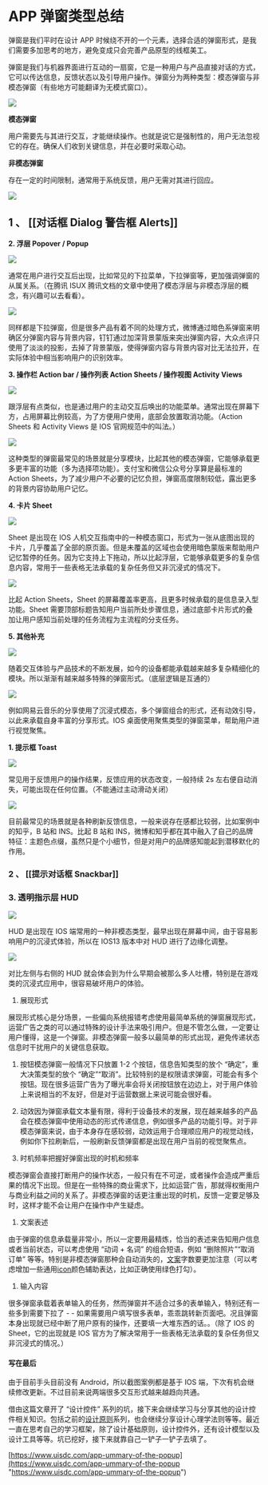 # APP 弹窗类型总结

弹窗是我们平时在设计 APP 时候绕不开的一个元素，选择合适的弹窗形式，是我们需要多加思考的地方，避免变成只会完善产品原型的线框美工。

弹窗是我们与机器界面进行互动的一扇窗，它是一种用户与产品直接对话的方式，它可以传达信息，反馈状态以及引导用户操作。弹窗分为两种类型：模态弹窗与非模态弹窗（有些地方可能翻译为无模式窗口）。

![](https://qhdtc.oss-cn-chengdu.aliyuncs.com/obsidian/uisdc-ap-20201116-1.jpg)

**模态弹窗**

用户需要先与其进行交互，才能继续操作。也就是说它是强制性的，用户无法忽视它的存在。确保人们收到关键信息，并在必要时采取心动。

**非模态弹窗**

存在一定的时间限制，通常用于系统反馈，用户无需对其进行回应。

![](https://qhdtc.oss-cn-chengdu.aliyuncs.com/obsidian/uisdc-ap-20201116-2.jpg)

## 1 、 [[对话框 Dialog  警告框 Alerts]]

**2. 浮层 Popover / Popup**

![](https://qhdtc.oss-cn-chengdu.aliyuncs.com/obsidian/uisdc-ap-20201116-5.jpg)

通常在用户进行交互后出现，比如常见的下拉菜单，下拉弹窗等，更加强调弹窗的从属关系。（在腾讯 ISUX 腾讯文档的文章中使用了模态浮层与非模态浮层的概念，有兴趣可以去看看）。

![](https://qhdtc.oss-cn-chengdu.aliyuncs.com/obsidian/uisdc-ap-20201116-6.jpg)

同样都是下拉弹窗，但是很多产品有着不同的处理方式，微博通过暗色系弹窗来明确区分弹窗内容与背景内容，钉钉通过加深背景蒙版来突出弹窗内容，大众点评只使用了淡淡的投影，去掉了背景蒙版，使得弹窗内容与背景内容对比无法拉开，在实际体验中相当影响用户的识别效率。

**3. 操作栏 Action bar / 操作列表 Action Sheets / 操作视图 Activity Views**

![](https://qhdtc.oss-cn-chengdu.aliyuncs.com/obsidian/uisdc-ap-20201116-7.jpg)

跟浮层有点类似，也是通过用户的主动交互后唤出的功能菜单。通常出现在屏幕下方，占用屏幕比例较高，为了方便用户使用，底部会放置取消功能。（Action Sheets 和 Activity Views 是 IOS 官网规范中的叫法。）

![](https://qhdtc.oss-cn-chengdu.aliyuncs.com/obsidian/uisdc-ap-20201116-8.jpg)

这种类型的弹窗最常见的场景就是分享模块，比起其他的模态弹窗，它能够承载更多更丰富的功能（多为选择项功能）。支付宝和微信公众号分享算是最标准的 Action Sheets，为了减少用户不必要的记忆负担，弹窗高度限制较低，露出更多的背景内容协助用户记忆。

**4. 卡片 Sheet**

![](https://qhdtc.oss-cn-chengdu.aliyuncs.com/obsidian/uisdc-ap-20201116-9.jpg)

Sheet 是出现在 IOS 人机交互指南中的一种模态窗口，形式为一张从底图出现的卡片，几乎覆盖了全部的原页面。但是未覆盖的区域也会使用暗色蒙版来帮助用户记忆暂停的任务。因为它支持上下拖动，所以比起浮层，它能够承载更多的复杂信息内容，常用于一些表格无法承载的复杂任务但又非沉浸式的情况下。

![](https://qhdtc.oss-cn-chengdu.aliyuncs.com/obsidian/uisdc-ap-20201116-10.jpg)

比起 Action Sheets，Sheet 的屏幕覆盖率更高，且更多时候承载的是信息录入型功能。Sheet 需要顶部标题告知用户当前所处步骤信息，通过底部卡片形式的叠加让用户感知当前处理的任务流程为主流程的分支任务。

**5. 其他补充**

![](https://qhdtc.oss-cn-chengdu.aliyuncs.com/obsidian/uisdc-ap-20201116-11.jpg)

随着交互体验与产品技术的不断发展，如今的设备都能承载越来越多复杂精细化的模块。所以渐渐有越来越多特殊的弹窗形式。（底层逻辑是互通的）

![](https://qhdtc.oss-cn-chengdu.aliyuncs.com/obsidian/uisdc-ap-20201116-12.jpg)

例如网易云音乐的分享使用了沉浸式模态，多个弹窗组合的形式，还有动效引导，以此来承载自身丰富的分享形式。IOS 桌面使用聚焦类型的弹窗菜单，帮助用户进行视觉聚焦。

**1. 提示框 Toast**

![](https://qhdtc.oss-cn-chengdu.aliyuncs.com/obsidian/uisdc-ap-20201116-13.jpg)

常见用于反馈用户的操作结果，反馈应用的状态改变，一般持续 2s 左右便自动消失，可能出现在任何位置。（不能通过主动滑动关闭）

![](https://qhdtc.oss-cn-chengdu.aliyuncs.com/obsidian/uisdc-ap-20201116-14.jpg)

目前最常见的场景就是各种刷新反馈信息，一般来说存在感都比较弱，比如案例中的知乎，B 站和 INS。比起 B 站和 INS，微博和知乎都在其中融入了自己的品牌特征：主题色点缀，虽然只是个小细节，但是对用户的品牌感知能起到潜移默化的作用。

### 2 、 [[提示对话框 Snackbar]]

### 3. 透明指示层 HUD

![](https://qhdtc.oss-cn-chengdu.aliyuncs.com/obsidian/uisdc-ap-20201116-17.jpg)

HUD 是出现在 IOS 端常用的一种非模态类型，最早出现在屏幕中间，由于容易影响用户的沉浸式体验，所以在 IOS13 版本中对 HUD 进行了边缘化调整。

![](https://qhdtc.oss-cn-chengdu.aliyuncs.com/obsidian/uisdc-ap-20201116-18.jpg)

对比左侧与右侧的 HUD 就会体会到为什么早期会被那么多人吐槽，特别是在游戏类的沉浸式应用中，很容易破坏用户的体验。

1.  展现形式

展现形式核心是分场景，一些偏向系统报错考虑使用最简单系统的弹窗展现形式，运营广告之类的可以通过特殊的设计手法来吸引用户。但是不管怎么做，一定要让用户懂得，这是一个弹窗。非模态弹窗一般多以最简单的形式出现，避免传递状态信息时干扰用户的关键信息获取。

1.  按钮模态弹窗一般情况下只放置 1-2 个按钮，信息告知类型的放个 “确定”，重大决策类型的放个 “确定”“取消”。比较特别的是权限请求弹窗，可能会有多个按钮。现在很多运营广告为了曝光率会将关闭按钮放在边边上，对于用户体验上来说相当的不友好，但是对于运营数据上来说可能会很好看。

2.  动效因为弹窗承载文本量有限，得利于设备技术的发展，现在越来越多的产品会在模态弹窗中使用动态的形式传递信息，例如很多产品的功能引导。对于非模态弹窗来说，由于本身存在感较弱，动效运用于合理顺应用户的视觉动线，例如你下拉刷新后，一般刷新反馈弹窗都是出现在用户当前的视觉聚焦点。

3.  时机频率把握好弹窗出现的时机和频率

模态弹窗会直接打断用户的操作状态，一般只有在不可逆，或者操作会造成严重后果的情况下出现。但是在一些特殊的商业需求下，比如运营广告，那就得权衡用户与商业利益之间的关系了。非模态弹窗的话更注重出现的时机，反馈一定要足够及时，这样才能不会让用户在操作中产生疑虑。

1.  文案表述

由于弹窗的信息承载量非常小，所以一定要用最精炼，恰当的表述来告知用户信息或者当前状态，可以考虑使用 “动词 + 名词” 的组合短语，例如 “删除照片”“取消订单” 等等。特别是非模态弹窗那种会自动消失的，[文案](https://www.uisdc.com/topic/%e6%96%87%e6%a1%88 "文案")字数要更加注意（可以考虑增加一些通用[icon](https://www.uisdc.com/tag/icon "icon")颜色辅助表达，比如正确使用绿色打勾）。

1.  输入内容

很多弹窗承载着表单输入的任务，然而弹窗并不适合过多的表单输入，特别还有一些多到需要下拉了 - - 如果需要用户填写很多表单，乖乖跳转新页面吧。况且弹窗本身出现就已经中断了用户原有的操作，还要填一大堆东西的话。。（除了 IOS 的 Sheet，它的出现就是 IOS 官方为了解决常用于一些表格无法承载的复杂任务但又非沉浸式的情况。）

#### 写在最后

由于目前手头目前没有 Android，所以截图案例都是基于 IOS 端，下次有机会继续修改更新。不过目前来说两端很多交互形式越来越趋向共通。

借由这篇文章开了 “设计控件” 系列的坑，接下来会继续学习与分享其他的设计控件相关知识。包括之前的[设计原则](https://www.uisdc.com/tag/%e8%ae%be%e8%ae%a1%e5%8e%9f%e5%88%99 "设计原则")系列，也会继续分享设计心理学法则等等。最近一直在思考自己的学习框架，除了设计基础原则，设计控件外，还有设计模型以及设计工具等等。坑已挖好，接下来就靠自己一铲子一铲子去填了。&#x20;

[https://www.uisdc.com/app-ummary-of-the-popup](https://www.uisdc.com/app-ummary-of-the-popup "https://www.uisdc.com/app-ummary-of-the-popup")
